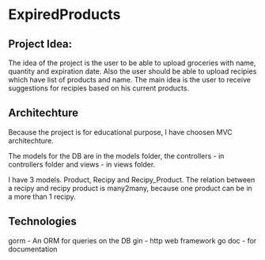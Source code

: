 # ExpiredProducts

## Project Idea:

The idea of the project is the user to be able to upload groceries with name, quantity and expiration date.
Also the user should be able to upload recipies which have list of products and name.
The main idea is the user to receive suggestions for recipies based on his current products.



## Architechture 

Because the project is for educational purpose, I have choosen MVC architechture. 

The models for the DB are in the models folder, the controllers - in controllers folder and views - in views folder. 

I have 3 models. Product, Recipy and Recipy_Product. The relation between a recipy and recipy product is many2many, because 
one product can be in a more than 1 recipy.



## Technologies

gorm - An ORM for queries on the DB 
gin - http web framework
go doc - for documentation
